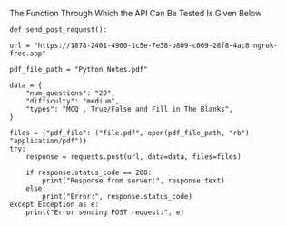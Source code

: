 The Function Through Which the API Can Be Tested Is Given Below


    def send_post_request():
    
    url = "https://1878-2401-4900-1c5e-7e38-b809-c069-28f8-4ac8.ngrok-free.app"
   
    pdf_file_path = "Python Notes.pdf"
    
    data = {
        "num_questions": "20",
        "difficulty": "medium",
        "types": "MCQ , True/False and Fill in The Blanks",
    }
    
    files = {"pdf_file": ("file.pdf", open(pdf_file_path, "rb"), "application/pdf")}
    try:
        response = requests.post(url, data=data, files=files)

        if response.status_code == 200:
            print("Response from server:", response.text)
        else:
            print("Error:", response.status_code)
    except Exception as e:
        print("Error sending POST request:", e)
